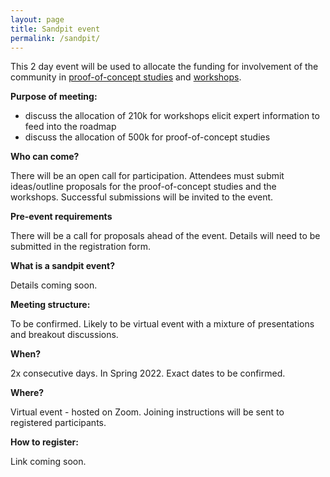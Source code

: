 ```yaml
---
layout: page
title: Sandpit event 
permalink: /sandpit/
---
```


This 2 day event will be used to allocate the funding for involvement of the community in [proof-of-concept studies](proof-of-concept) and [workshops](/workshops/).

**Purpose of meeting:**
- discuss the allocation of 210k for workshops elicit expert information to feed into the roadmap 
- discuss the allocation of 500k for proof-of-concept studies
  
**Who can come?**

There will be an open call for participation. Attendees must submit ideas/outline proposals for the proof-of-concept studies and the workshops. Successful submissions will be invited to the event. 

**Pre-event requirements**

There will be a call for proposals ahead of the event. Details will need to be submitted in the registration form.  
  
**What is a sandpit event?**
  
Details coming soon.

**Meeting structure:** 

To be confirmed. Likely to be virtual event with a mixture of presentations and breakout discussions.    

**When?** 

2x consecutive days. In Spring 2022. Exact dates to be confirmed.   

**Where?** 

Virtual event - hosted on Zoom. Joining instructions will be sent to registered participants. 

**How to register:** 

Link coming soon. 
